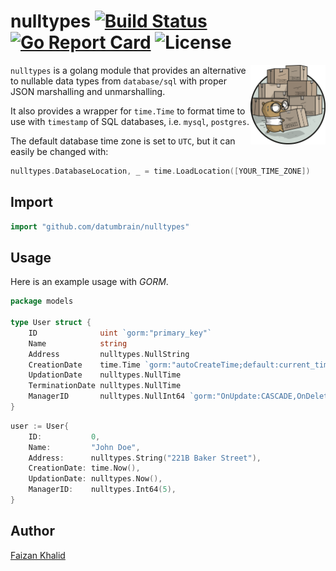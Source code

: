 # nulltypes  [![Build Status](https://travis-ci.org/datumbrain/nulltypes.svg?branch=master)](https://travis-ci.org/datumbrain/nulltypes) [![Go Report Card](https://goreportcard.com/badge/github.com/datumbrain/nulltypes)](https://goreportcard.com/report/github.com/datumbrain/nulltypes) ![License](https://img.shields.io/badge/license-MIT-blue.svg)

<img align="right" src="https://github.com/ashleymcnamara/gophers/raw/master/MovingGopher.png" width="120">

`nulltypes` is a golang module that provides an alternative to nullable data types from `database/sql` with proper JSON marshalling and unmarshalling.

It also provides a wrapper for `time.Time` to format time to use with `timestamp` of SQL databases, i.e. `mysql`, `postgres`.

The default database time zone is set to `UTC`, but it can easily be changed with:

```go
nulltypes.DatabaseLocation, _ = time.LoadLocation([YOUR_TIME_ZONE])
```

## Import

```go
import "github.com/datumbrain/nulltypes"
```

## Usage

Here is an example usage with _GORM_.

```go
package models

type User struct {
	ID              uint `gorm:"primary_key"`
	Name            string
	Address         nulltypes.NullString
	CreationDate    time.Time `gorm:"autoCreateTime;default:current_timestamp"`
	UpdationDate    nulltypes.NullTime
	TerminationDate nulltypes.NullTime
	ManagerID       nulltypes.NullInt64 `gorm:"OnUpdate:CASCADE,OnDelete:SET NULL"`
}
```

```go
user := User{
	ID:           0,
	Name:         "John Doe",
	Address:      nulltypes.String("221B Baker Street"),
	CreationDate: time.Now(),
	UpdationDate: nulltypes.Now(),
	ManagerID:    nulltypes.Int64(5),
}
```

## Author

[Faizan Khalid](https://github.com/iamfaizankhalid)

